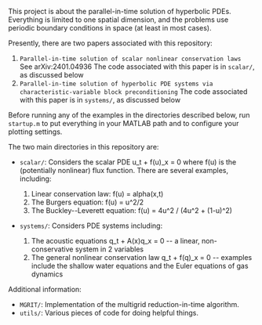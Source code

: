 This project is about the parallel-in-time solution of hyperbolic PDEs. Everything is limited to one spatial dimension, and the problems use periodic boundary conditions in space (at least in most cases).

Presently, there are two papers associated with this repository:
1. `Parallel-in-time solution of scalar nonlinear conservation laws` 
    See arXiv:2401.04936
    The code associated with this paper is in `scalar/`, as discussed below
2. `Parallel-in-time solution of hyperbolic PDE systems via characteristic-variable block preconditioning`
    The code associated with this paper is in `systems/`, as discussed below 
  

Before running any of the examples in the directories described below, run `startup.m` to put everything in your MATLAB path and to configure your plotting settings. 

The two main directories in this repository are:
* `scalar/`: Considers the scalar PDE u_t + f(u)_x = 0 where f(u) is the (potentially nonlinear) flux function. There are several examples, including:
    1. Linear conservation law:         f(u) = alpha(x,t)
    2. The Burgers equation:            f(u) = u^2/2
    3. The Buckley--Leverett equation:  f(u) = 4u^2 / (4u^2 + (1-u)^2)
    
* `systems/`: Considers PDE systems including:
    1. The acoustic equations q_t + A(x)q_x = 0 -- a linear, non-conservative system in 2 variables
    2. The general nonlinear conservation law q_t +  f(q)_x = 0 -- examples include the shallow water equations and the Euler equations of gas dynamics

Additional information:
* `MGRIT/`: Implementation of the multigrid reduction-in-time algorithm.
* `utils/`: Various pieces of code for doing helpful things.

